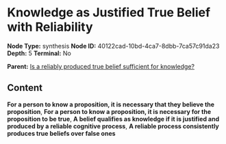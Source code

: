 # Knowledge as Justified True Belief with Reliability

**Node Type:** synthesis
**Node ID:** 40122cad-10bd-4ca7-8dbb-7ca57c91da23
**Depth:** 5
**Terminal:** No

**Parent:** [Is a reliably produced true belief sufficient for knowledge?](is-a-reliably-produced-true-belief-sufficient-for-knowledge-antithesis-cd95196a-2226-468c-b188-dad174a60a90.md)

## Content

**For a person to know a proposition, it is necessary that they believe the proposition**, **For a person to know a proposition, it is necessary for the proposition to be true**, **A belief qualifies as knowledge if it is justified and produced by a reliable cognitive process**, **A reliable process consistently produces true beliefs over false ones**
